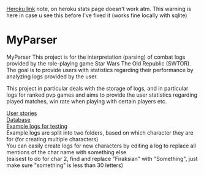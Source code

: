 [Heroku link](https://vast-refuge-33676.herokuapp.com/)
note, on heroku stats page doesn't work atm. This warning is here in case u see this before I've fixed it (works fine locally with sqlite)


# MyParser
MyParser This project is for the interpretation (parsing) of combat logs provided by the role-playing game Star Wars The Old Republic (SWTOR). The goal is to provide users with statistics regarding their performance by analyzing logs provided by the user.

This project in particular deals with the storage of logs, and in particular logs for ranked pvp games and aims to provide the user statistics regarding played matches, win rate when playing with certain players etc.


[User stories](/documentation/stories.md)  
[Database](/documentation/data.png)  
[Example logs for testing](/documentation/Example-logs)  
Example logs are split into two folders, based on which character they are for (for creating multiple characters)  
You can easily create logs for new characters by editing a log to replace all mentions of the char name with something else  
(eaisest to do for char 2, find and replace "Firaksian" with "Something", just make sure "something" is less than 30 letters)
